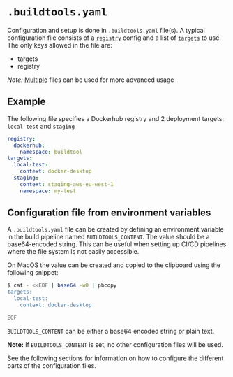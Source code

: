 # `.buildtools.yaml`
Configuration and setup is done in `.buildtools.yaml` file(s).
A typical configuration file consists of a [`registry`](registry.md) config
and a list of [`targets`](targets.md) to use.
The only keys allowed in the file are:

- targets
- registry

*Note:* [Multiple](files.md) files can be used for more advanced usage

## Example
The following file specifies a Dockerhub registry and 2 deployment targets: `local-test` and `staging`
```yaml
registry:
  dockerhub:
    namespace: buildtool
targets:
  local-test:
    context: docker-desktop
  staging:
    context: staging-aws-eu-west-1
    namespace: my-test
```


## Configuration file from environment variables
A `.buildtools.yaml` file can be created by defining an environment variable in the build pipeline named `BUILDTOOLS_CONTENT`.
The value should be a base64-encoded string. This can be useful when setting up CI/CD pipelines where the file system is not
easily accessible.

On MacOS the value can be created and copied to the clipboard using the following snippet:

```sh
$ cat - <<EOF | base64 -w0 | pbcopy
targets:
  local-test:
    context: docker-desktop

EOF
```

`BUILDTOOLS_CONTENT` can be either a base64 encoded string or plain text.

**Note:** If `BUILDTOOLS_CONTENT` is set, no other configuration files will be used.

See the following sections for information on how to configure the different parts of the configuration files.
